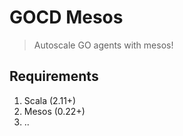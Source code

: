 GOCD Mesos
==========


> Autoscale GO agents with mesos!


Requirements
------------

1. Scala (2.11+)
2. Mesos (0.22+)
3. <add all requirements>..

